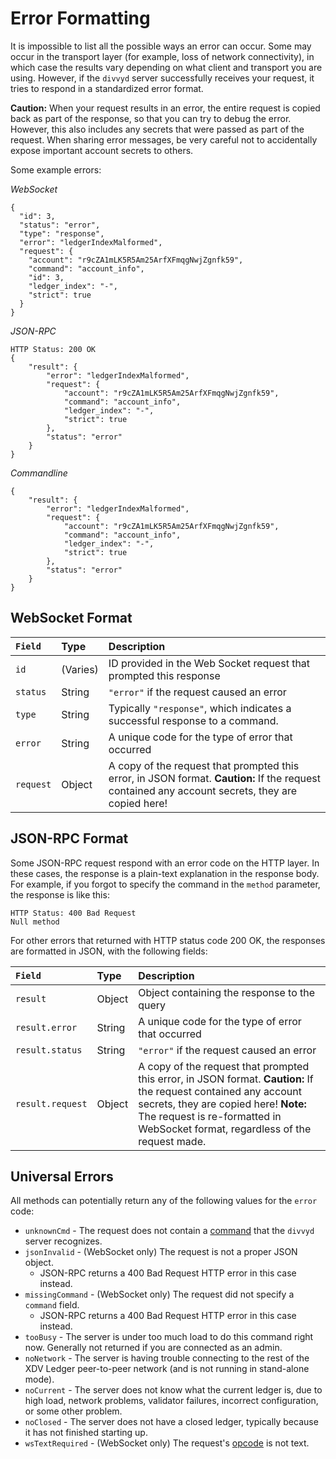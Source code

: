 # Error Formatting

It is impossible to list all the possible ways an error can occur. Some may occur in the transport layer (for example, loss of network connectivity), in which case the results vary depending on what client and transport you are using. However, if the `divvyd` server successfully receives your request, it tries to respond in a standardized error format.

**Caution:** When your request results in an error, the entire request is copied back as part of the response, so that you can try to debug the error. However, this also includes any secrets that were passed as part of the request. When sharing error messages, be very careful not to accidentally expose important account secrets to others.


Some example errors:

<!-- MULTICODE_BLOCK_START -->

*WebSocket*

```
{
  "id": 3,
  "status": "error",
  "type": "response",
  "error": "ledgerIndexMalformed",
  "request": {
    "account": "r9cZA1mLK5R5Am25ArfXFmqgNwjZgnfk59",
    "command": "account_info",
    "id": 3,
    "ledger_index": "-",
    "strict": true
  }
}
```

*JSON-RPC*

```
HTTP Status: 200 OK
{
    "result": {
        "error": "ledgerIndexMalformed",
        "request": {
            "account": "r9cZA1mLK5R5Am25ArfXFmqgNwjZgnfk59",
            "command": "account_info",
            "ledger_index": "-",
            "strict": true
        },
        "status": "error"
    }
}
```

*Commandline*

```
{
    "result": {
        "error": "ledgerIndexMalformed",
        "request": {
            "account": "r9cZA1mLK5R5Am25ArfXFmqgNwjZgnfk59",
            "command": "account_info",
            "ledger_index": "-",
            "strict": true
        },
        "status": "error"
    }
}
```

<!-- MULTICODE_BLOCK_END -->


## WebSocket Format

| `Field`   | Type     | Description                                           |
|:----------|:---------|:------------------------------------------------------|
| `id`      | (Varies) | ID provided in the Web Socket request that prompted this response |
| `status`  | String   | `"error"` if the request caused an error              |
| `type`    | String   | Typically `"response"`, which indicates a successful response to a command. |
| `error`   | String   | A unique code for the type of error that occurred     |
| `request` | Object   | A copy of the request that prompted this error, in JSON format. **Caution:** If the request contained any account secrets, they are copied here! |


## JSON-RPC Format

Some JSON-RPC request respond with an error code on the HTTP layer. In these cases, the response is a plain-text explanation in the response body. For example, if you forgot to specify the command in the `method` parameter, the response is like this:

```
HTTP Status: 400 Bad Request
Null method
```

For other errors that returned with HTTP status code 200 OK, the responses are formatted in JSON, with the following fields:

| `Field`          | Type   | Description                                      |
|:-----------------|:-------|:-------------------------------------------------|
| `result`         | Object | Object containing the response to the query      |
| `result.error`   | String | A unique code for the type of error that occurred |
| `result.status`  | String | `"error"` if the request caused an error         |
| `result.request` | Object | A copy of the request that prompted this error, in JSON format. **Caution:** If the request contained any account secrets, they are copied here! **Note:** The request is re-formatted in WebSocket format, regardless of the request made. |


## Universal Errors

All methods can potentially return any of the following values for the `error` code:

* `unknownCmd` - The request does not contain a [command](divvyd-api.html) that the `divvyd` server recognizes.
* `jsonInvalid` - (WebSocket only) The request is not a proper JSON object.
    * JSON-RPC returns a 400 Bad Request HTTP error in this case instead.
* `missingCommand` - (WebSocket only) The request did not specify a `command` field.
    * JSON-RPC returns a 400 Bad Request HTTP error in this case instead.
* `tooBusy` - The server is under too much load to do this command right now. Generally not returned if you are connected as an admin.
* `noNetwork` - The server is having trouble connecting to the rest of the XDV Ledger peer-to-peer network (and is not running in stand-alone mode).
* `noCurrent` - The server does not know what the current ledger is, due to high load, network problems, validator failures, incorrect configuration, or some other problem.
* `noClosed` - The server does not have a closed ledger, typically because it has not finished starting up.
* `wsTextRequired` - (WebSocket only) The request's [opcode](https://tools.ietf.org/html/rfc6455#section-5.2) is not text.
